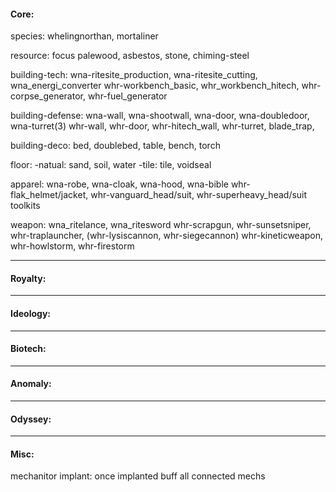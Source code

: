 #### Core:
species: whelingnorthan, mortaliner

resource: 
    focus
    palewood, asbestos, stone, chiming-steel

building-tech:
    wna-ritesite_production, wna-ritesite_cutting, wna_energi_converter
    whr-workbench_basic, whr_workbench_hitech, whr-corpse_generator, whr-fuel_generator

building-defense:
    wna-wall, wna-shootwall, wna-door, wna-doubledoor, wna-turret(3)
    whr-wall, whr-door, whr-hitech_wall, whr-turret, blade_trap, 

building-deco:
bed, doublebed, table, bench, torch

floor:
    -natual: sand, soil, water
    -tile: tile, voidseal

apparel:
    wna-robe, wna-cloak, wna-hood, wna-bible
    whr-flak_helmet/jacket, whr-vanguard_head/suit, whr-superheavy_head/suit
    toolkits

weapon:
    wna_ritelance, wna_ritesword
    whr-scrapgun, whr-sunsetsniper, whr-traplauncher, (whr-lysiscannon, whr-siegecannon)
    whr-kineticweapon, whr-howlstorm, whr-firestorm


----
#### Royalty:


----
#### Ideology:


----
#### Biotech:


----
#### Anomaly:


----
#### Odyssey:


----
#### Misc:
mechanitor implant: once implanted buff all connected mechs